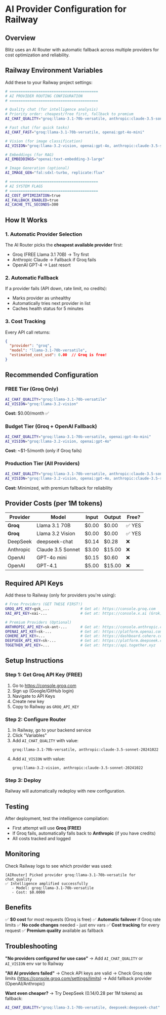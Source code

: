 # AI Provider Configuration for Railway

## Overview
Blitz uses an AI Router with automatic fallback across multiple providers for cost optimization and reliability.

## Railway Environment Variables

Add these to your Railway project settings:

```bash
# ========================================
# AI PROVIDER ROUTING CONFIGURATION
# ========================================

# Quality chat (for intelligence analysis)
# Priority order: cheapest/free first, fallback to premium
AI_CHAT_QUALITY="groq:llama-3.1-70b-versatile, anthropic:claude-3.5-sonnet-20241022, openai:gpt-4.1"

# Fast chat (for quick tasks)
AI_CHAT_FAST="groq:llama-3.1-70b-versatile, openai:gpt-4o-mini"

# Vision (for image classification)
AI_VISION="groq:llama-3.2-vision, openai:gpt-4o, anthropic:claude-3.5-sonnet-20241022"

# Embeddings (for RAG)
AI_EMBEDDINGS="openai:text-embedding-3-large"

# Image Generation (optional)
AI_IMAGE_GEN="fal:sdxl-turbo, replicate:flux"

# ========================================
# AI SYSTEM FLAGS
# ========================================
AI_COST_OPTIMIZATION=true
AI_FALLBACK_ENABLED=true
AI_CACHE_TTL_SECONDS=300
```

## How It Works

### 1. **Automatic Provider Selection**
The AI Router picks the **cheapest available provider** first:
- Groq (FREE Llama 3.1 70B) → Try first
- Anthropic Claude → Fallback if Groq fails
- OpenAI GPT-4 → Last resort

### 2. **Automatic Fallback**
If a provider fails (API down, rate limit, no credits):
- Marks provider as unhealthy
- Automatically tries next provider in list
- Caches health status for 5 minutes

### 3. **Cost Tracking**
Every API call returns:
```json
{
  "provider": "groq",
  "model": "llama-3.1-70b-versatile",
  "estimated_cost_usd": 0.00  // Groq is free!
}
```

## Recommended Configuration

### FREE Tier (Groq Only)
```bash
AI_CHAT_QUALITY="groq:llama-3.1-70b-versatile"
AI_VISION="groq:llama-3.2-vision"
```
**Cost:** $0.00/month ✅

### Budget Tier (Groq + OpenAI Fallback)
```bash
AI_CHAT_QUALITY="groq:llama-3.1-70b-versatile, openai:gpt-4o-mini"
AI_VISION="groq:llama-3.2-vision, openai:gpt-4o"
```
**Cost:** ~$1-5/month (only if Groq fails)

### Production Tier (All Providers)
```bash
AI_CHAT_QUALITY="groq:llama-3.1-70b-versatile, anthropic:claude-3.5-sonnet-20241022, openai:gpt-4.1"
AI_VISION="groq:llama-3.2-vision, openai:gpt-4o, anthropic:claude-3.5-sonnet-20241022"
```
**Cost:** Minimized, with premium fallback for reliability

## Provider Costs (per 1M tokens)

| Provider | Model | Input | Output | Free? |
|----------|-------|--------|--------|-------|
| **Groq** | Llama 3.1 70B | $0.00 | $0.00 | ✅ YES |
| **Groq** | Llama 3.2 Vision | $0.00 | $0.00 | ✅ YES |
| DeepSeek | deepseek-chat | $0.14 | $0.28 | ❌ |
| Anthropic | Claude 3.5 Sonnet | $3.00 | $15.00 | ❌ |
| OpenAI | GPT-4o mini | $0.15 | $0.60 | ❌ |
| OpenAI | GPT-4.1 | $5.00 | $15.00 | ❌ |

## Required API Keys

Add these to Railway (only for providers you're using):

```bash
# Free Providers (GET THESE FIRST!)
GROQ_API_KEY=gsk_...              # Get at: https://console.groq.com
XAI_API_KEY=xai-...               # Get at: https://console.x.ai (Grok)

# Premium Providers (Optional)
ANTHROPIC_API_KEY=sk-ant-...      # Get at: https://console.anthropic.com
OPENAI_API_KEY=sk-...             # Get at: https://platform.openai.com
COHERE_API_KEY=...                # Get at: https://dashboard.cohere.com
DEEPSEEK_API_KEY=sk-...           # Get at: https://platform.deepseek.com
TOGETHER_API_KEY=...              # Get at: https://api.together.xyz
```

## Setup Instructions

### Step 1: Get Groq API Key (FREE)
1. Go to https://console.groq.com
2. Sign up (Google/GitHub login)
3. Navigate to API Keys
4. Create new key
5. Copy to Railway as `GROQ_API_KEY`

### Step 2: Configure Router
1. In Railway, go to your backend service
2. Click "Variables"
3. Add `AI_CHAT_QUALITY` with value:
   ```
   groq:llama-3.1-70b-versatile, anthropic:claude-3.5-sonnet-20241022
   ```
4. Add `AI_VISION` with value:
   ```
   groq:llama-3.2-vision, anthropic:claude-3.5-sonnet-20241022
   ```

### Step 3: Deploy
Railway will automatically redeploy with new configuration.

## Testing

After deployment, test the intelligence compilation:
- First attempt will use **Groq (FREE)**
- If Groq fails, automatically falls back to **Anthropic** (if you have credits)
- All costs tracked and logged

## Monitoring

Check Railway logs to see which provider was used:
```
[AIRouter] Picked provider groq:llama-3.1-70b-versatile for chat_quality
✅ Intelligence amplified successfully
   - Model: groq:llama-3.1-70b-versatile
   - Cost: $0.0000
```

## Benefits

✅ **$0 cost** for most requests (Groq is free)
✅ **Automatic failover** if Groq rate limits
✅ **No code changes** needed - just env vars
✅ **Cost tracking** for every request
✅ **Premium quality** available as fallback

## Troubleshooting

**"No providers configured for use case"**
→ Add `AI_CHAT_QUALITY` or `AI_VISION` env var to Railway

**"All AI providers failed"**
→ Check API keys are valid
→ Check Groq rate limits (https://console.groq.com/settings/limits)
→ Add fallback provider (OpenAI/Anthropic)

**Want even cheaper?**
→ Try DeepSeek ($0.14/$0.28 per 1M tokens) as fallback:
```bash
AI_CHAT_QUALITY="groq:llama-3.1-70b-versatile, deepseek:deepseek-chat"
```
